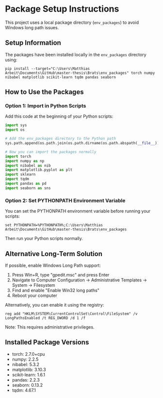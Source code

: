 # Package Setup Instructions

This project uses a local package directory (`env_packages`) to avoid Windows long path issues.

## Setup Information

The packages have been installed locally in the `env_packages` directory using:
```
pip install --target="C:\Users\Matthias Arbeit\Documents\GitHub\master-thesis\Brats\env_packages" torch numpy nibabel matplotlib scikit-learn tqdm pandas seaborn
```

## How to Use the Packages

### Option 1: Import in Python Scripts 
Add this code at the beginning of your Python scripts:

```python
import sys
import os

# Add the env_packages directory to the Python path
sys.path.append(os.path.join(os.path.dirname(os.path.abspath(__file__)), "env_packages"))

# Now you can import the packages normally
import torch
import numpy as np
import nibabel as nib
import matplotlib.pyplot as plt
import sklearn
import tqdm
import pandas as pd
import seaborn as sns
```

### Option 2: Set PYTHONPATH Environment Variable

You can set the PYTHONPATH environment variable before running your scripts:

```
set PYTHONPATH=%PYTHONPATH%;C:\Users\Matthias Arbeit\Documents\GitHub\master-thesis\Brats\env_packages
```

Then run your Python scripts normally.

## Alternative Long-Term Solution

If possible, enable Windows Long Path support:

1. Press Win+R, type "gpedit.msc" and press Enter
2. Navigate to Computer Configuration → Administrative Templates → System → Filesystem
3. Find and enable "Enable Win32 long paths"
4. Reboot your computer

Alternatively, you can enable it using the registry:
```
reg add "HKLM\SYSTEM\CurrentControlSet\Control\FileSystem" /v LongPathsEnabled /t REG_DWORD /d 1 /f
```

Note: This requires administrative privileges.

## Installed Package Versions

- torch: 2.7.0+cpu
- numpy: 2.2.5
- nibabel: 5.3.2
- matplotlib: 3.10.3
- scikit-learn: 1.6.1
- pandas: 2.2.3
- seaborn: 0.13.2
- tqdm: 4.67.1 